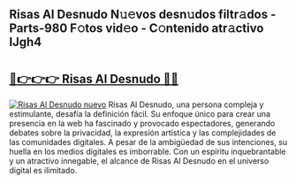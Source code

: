 ## Risas Al Desnudo N𝚞𝚎vos desn𝚞dos filtr𝚊dos - Parts-980 F𝚘tos vid𝚎o - C𝚘ntenido atr𝚊ctivo lJgh4

# <h2><a href="http://mbc55x.tromn.icu/?c=Risas+Al+Desnudo">🔗👉👉👉 Risas Al Desnudo 🔗🔗</a></h2>

[![Risas Al Desnudo nuevo](https://i.imgur.com/pEAQMta.gif)](http://mbc55x.tromn.icu/?c=Risas+Al+Desnudo)
Risas Al Desnudo, una persona compleja y estimulante, desafía la definición fácil. Su enfoque único para crear una presencia en la web ha fascinado y provocado espectadores, generando debates sobre la privacidad, la expresión artística y las complejidades de las comunidades digitales. A pesar de la ambigüedad de sus intenciones, su huella en los medios digitales es imborrable. Con un espíritu inquebrantable y un atractivo innegable, el alcance de Risas Al Desnudo en el universo digital es ilimitado.
